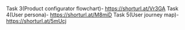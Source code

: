 Task 3(Product configurator flowchart)- https://shorturl.at/Vr3GA
Task 4(User persona)- https://shorturl.at/M8miD
Task 5(User journey map)- https://shorturl.at/5mUcj
